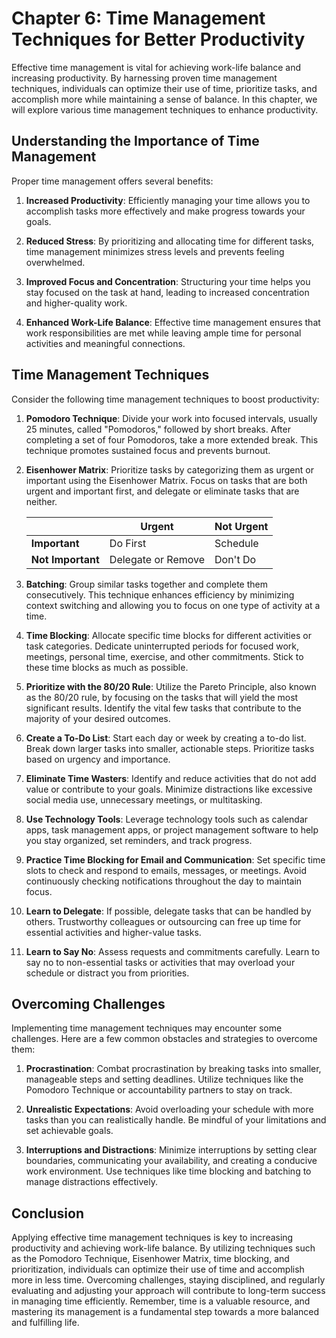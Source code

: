 Chapter 6: Time Management Techniques for Better Productivity
=============================================================

Effective time management is vital for achieving work-life balance and increasing productivity. By harnessing proven time management techniques, individuals can optimize their use of time, prioritize tasks, and accomplish more while maintaining a sense of balance. In this chapter, we will explore various time management techniques to enhance productivity.

**Understanding the Importance of Time Management**
---------------------------------------------------

Proper time management offers several benefits:

1. **Increased Productivity**: Efficiently managing your time allows you to accomplish tasks more effectively and make progress towards your goals.

2. **Reduced Stress**: By prioritizing and allocating time for different tasks, time management minimizes stress levels and prevents feeling overwhelmed.

3. **Improved Focus and Concentration**: Structuring your time helps you stay focused on the task at hand, leading to increased concentration and higher-quality work.

4. **Enhanced Work-Life Balance**: Effective time management ensures that work responsibilities are met while leaving ample time for personal activities and meaningful connections.

**Time Management Techniques**
------------------------------

Consider the following time management techniques to boost productivity:

1. **Pomodoro Technique**: Divide your work into focused intervals, usually 25 minutes, called "Pomodoros," followed by short breaks. After completing a set of four Pomodoros, take a more extended break. This technique promotes sustained focus and prevents burnout.

2. **Eisenhower Matrix**: Prioritize tasks by categorizing them as urgent or important using the Eisenhower Matrix. Focus on tasks that are both urgent and important first, and delegate or eliminate tasks that are neither.

   |                   |       Urgent       | Not Urgent |
   |-------------------|--------------------|------------|
   | **Important**     | Do First           | Schedule   |
   | **Not Important** | Delegate or Remove | Don't Do   |

3. **Batching**: Group similar tasks together and complete them consecutively. This technique enhances efficiency by minimizing context switching and allowing you to focus on one type of activity at a time.

4. **Time Blocking**: Allocate specific time blocks for different activities or task categories. Dedicate uninterrupted periods for focused work, meetings, personal time, exercise, and other commitments. Stick to these time blocks as much as possible.

5. **Prioritize with the 80/20 Rule**: Utilize the Pareto Principle, also known as the 80/20 rule, by focusing on the tasks that will yield the most significant results. Identify the vital few tasks that contribute to the majority of your desired outcomes.

6. **Create a To-Do List**: Start each day or week by creating a to-do list. Break down larger tasks into smaller, actionable steps. Prioritize tasks based on urgency and importance.

7. **Eliminate Time Wasters**: Identify and reduce activities that do not add value or contribute to your goals. Minimize distractions like excessive social media use, unnecessary meetings, or multitasking.

8. **Use Technology Tools**: Leverage technology tools such as calendar apps, task management apps, or project management software to help you stay organized, set reminders, and track progress.

9. **Practice Time Blocking for Email and Communication**: Set specific time slots to check and respond to emails, messages, or meetings. Avoid continuously checking notifications throughout the day to maintain focus.

10. **Learn to Delegate**: If possible, delegate tasks that can be handled by others. Trustworthy colleagues or outsourcing can free up time for essential activities and higher-value tasks.

11. **Learn to Say No**: Assess requests and commitments carefully. Learn to say no to non-essential tasks or activities that may overload your schedule or distract you from priorities.

**Overcoming Challenges**
-------------------------

Implementing time management techniques may encounter some challenges. Here are a few common obstacles and strategies to overcome them:

1. **Procrastination**: Combat procrastination by breaking tasks into smaller, manageable steps and setting deadlines. Utilize techniques like the Pomodoro Technique or accountability partners to stay on track.

2. **Unrealistic Expectations**: Avoid overloading your schedule with more tasks than you can realistically handle. Be mindful of your limitations and set achievable goals.

3. **Interruptions and Distractions**: Minimize interruptions by setting clear boundaries, communicating your availability, and creating a conducive work environment. Use techniques like time blocking and batching to manage distractions effectively.

**Conclusion**
--------------

Applying effective time management techniques is key to increasing productivity and achieving work-life balance. By utilizing techniques such as the Pomodoro Technique, Eisenhower Matrix, time blocking, and prioritization, individuals can optimize their use of time and accomplish more in less time. Overcoming challenges, staying disciplined, and regularly evaluating and adjusting your approach will contribute to long-term success in managing time efficiently. Remember, time is a valuable resource, and mastering its management is a fundamental step towards a more balanced and fulfilling life.
